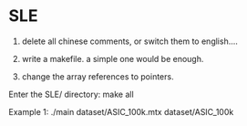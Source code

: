 # SLE

1) delete all chinese comments, or switch them to english....

2) write a makefile. a simple one would be enough.

3) change the array references to pointers. 

Enter the SLE/ directory: make all

Example 1:  ./main dataset/ASIC_100k.mtx dataset/ASIC_100k

